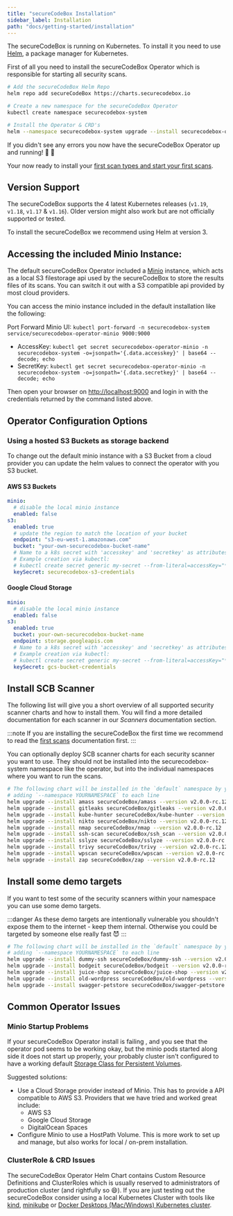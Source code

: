 ```yaml
---
title: "secureCodeBox Installation"
sidebar_label: Installation
path: "docs/getting-started/installation"
---
```


The secureCodeBox is running on Kubernetes. To install it you need to use [Helm](https://helm.sh), a package manager for Kubernetes.

First of all you need to install the secureCodeBox Operator which is responsible for starting all security scans.

```bash
# Add the secureCodeBox Helm Repo
helm repo add secureCodeBox https://charts.securecodebox.io

# Create a new namespace for the secureCodeBox Operator
kubectl create namespace securecodebox-system

# Install the Operator & CRD's
helm --namespace securecodebox-system upgrade --install securecodebox-operator secureCodeBox/operator --version v2.0.0-rc.12
```

If you didn't see any errors you now have the secureCodeBox Operator up and running! 🥳 🚀

Your now ready to install your [first scan types and start your first scans](/docs/getting-started/first-scans).

## Version Support

The secureCodeBox supports the 4 latest Kubernetes releases (`v1.19`, `v1.18`, `v1.17` & `v1.16`). Older version might also work but are not officially supported or tested.

To install the secureCodeBox we recommend using Helm at version 3.

## Accessing the included Minio Instance:

The default secureCodeBox Operator included a [Minio](https://min.io/) instance, which acts as a local S3 filestorage api used by the secureCodeBox to store the results files of its scans. You can switch it out with a S3 compatible api provided by most cloud providers.

You can access the minio instance included in the default installation like the following:

Port Forward Minio UI: `kubectl port-forward -n securecodebox-system service/securecodebox-operator-minio 9000:9000`

  - AccessKey: `kubectl get secret securecodebox-operator-minio -n securecodebox-system -o=jsonpath='{.data.accesskey}' | base64 --decode; echo`
  - SecretKey: `kubectl get secret securecodebox-operator-minio -n securecodebox-system -o=jsonpath='{.data.secretkey}' | base64 --decode; echo`

Then open your browser on [http://localhost:9000](http://localhost:9000) and login in with the credentials returned by the command listed above.

## Operator Configuration Options

### Using a hosted S3 Buckets as storage backend

To change out the default minio instance with a S3 Bucket from a cloud provider you can update the helm values to connect the operator with you S3 bucket.

#### AWS S3 Buckets

```yaml
minio:
  # disable the local minio instance
  enabled: false
s3:
  enabled: true
  # update the region to match the location of your bucket
  endpoint: "s3-eu-west-1.amazonaws.com"
  bucket: "your-own-securecodebox-bucket-name"
  # Name to a k8s secret with 'accesskey' and 'secretkey' as attributes in the same namespace as this release
  # Example creation via kubectl:
  # kubectl create secret generic my-secret --from-literal=accessKey="******" --from-literal=secretKey="******"
  keySecret: securecodebox-s3-credentials
```

#### Google Cloud Storage

```yaml
minio:
  # disable the local minio instance
  enabled: false
s3:
  enabled: true
  bucket: your-own-securecodebox-bucket-name
  endpoint: storage.googleapis.com
  # Name to a k8s secret with 'accesskey' and 'secretkey' as attributes in the same namespace as this release
  # Example creation via kubectl:
  # kubectl create secret generic my-secret --from-literal=accessKey="******" --from-literal=secretKey="******"
  keySecret: gcs-bucket-credentials
```

## Install SCB Scanner

The following list will give you a short overview of all supported security scanner charts and how to install them.
You will find a more detailed documentation for each scanner in our _Scanners_ documentation section.

:::note
If you are installing the secureCodeBox the first time we recommend to read the [first scans](/docs/getting-started/first-scans) documentation first.
:::

You can optionally deploy SCB scanner charts for each security scanner you want to use. They should not be installed into the securecodebox-system namespace like the operator, but into the individual namespaces where you want to run the scans.

```bash
# The following chart will be installed in the `default` namespace by you can choose the namespace of your choice by 
# adding `--namespace YOURNAMESPACE` to each line
helm upgrade --install amass secureCodeBox/amass --version v2.0.0-rc.12
helm upgrade --install gitleaks secureCodeBox/gitleaks --version v2.0.0-rc.12
helm upgrade --install kube-hunter secureCodeBox/kube-hunter --version v2.0.0-rc.12
helm upgrade --install nikto secureCodeBox/nikto --version v2.0.0-rc.12
helm upgrade --install nmap secureCodeBox/nmap --version v2.0.0-rc.12
helm upgrade --install ssh-scan secureCodeBox/ssh_scan --version v2.0.0-rc.12
helm upgrade --install sslyze secureCodeBox/sslyze --version v2.0.0-rc.12
helm upgrade --install trivy secureCodeBox/trivy --version v2.0.0-rc.12
helm upgrade --install wpscan secureCodeBox/wpscan --version v2.0.0-rc.12
helm upgrade --install zap secureCodeBox/zap --version v2.0.0-rc.12
```

## Install some demo targets

If you want to test some of the security scanners within your namespace you can use some demo targets.

:::danger
As these demo targets are intentionally vulnerable you shouldn't expose them to the internet - keep them internal. 
Otherwise you could be targeted by someone else really fast 😈
:::

```bash
# The following chart will be installed in the `default` namespace by you can choose the namespace of your choice by 
# adding `--namespace YOURNAMESPACE` to each line
helm upgrade --install dummy-ssh secureCodeBox/dummy-ssh --version v2.0.0-rc.12
helm upgrade --install bodgeit secureCodeBox/bodgeit --version v2.0.0-rc.12
helm upgrade --install juice-shop secureCodeBox/juice-shop --version v2.0.0-rc.12
helm upgrade --install old-wordpress secureCodeBox/old-wordpress --version v2.0.0-rc.12
helm upgrade --install swagger-petstore secureCodeBox/swagger-petstore --version v2.0.0-rc.12
```

## Common Operator Issues

### Minio Startup Problems

If your secureCodeBox Operator install is failing , and you see that the operator pod seems to be working okay, but the minio pods started along side it does not start up properly, your probably cluster isn't configured to have a working default [Storage Class for Persistent Volumes](https://kubernetes.io/docs/concepts/storage/storage-classes/).

Suggested solutions:

- Use a Cloud Storage provider instead of Minio. This has to provide a API compatible to AWS S3. Providers that we have tried and worked great include:
  - AWS S3
  - Google Cloud Storage
  - DigitalOcean Spaces
- Configure Minio to use a HostPath Volume. This is more work to set up and manage, but also works for local / on-prem installation.

### ClusterRole & CRD Issues

The secureCodeBox Operator Helm Chart contains Custom Resource Definitions and ClusterRoles which is usually reserved to administrators of production cluster (and rightfully so 😄). If you are just testing out the secureCodeBox consider using a local Kubernetes Cluster with tools like [kind](https://kind.sigs.k8s.io/), [minikube](https://minikube.sigs.k8s.io/docs/) or [Docker Desktops (Mac/Windows) Kubernetes cluster](https://www.docker.com/products/kubernetes).
